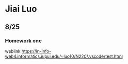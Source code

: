 # Jiai Luo
## 8/25
### Homework one
weblink:https://in-info-web4.informatics.iupui.edu/~luo10/N220/.vscode/test.html